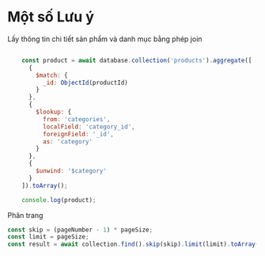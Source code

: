 # Một số Lưu ý

Lấy thông tin chi tiết sản phẩm và danh mục bằng phép join

```js

    const product = await database.collection('products').aggregate([
      {
        $match: {
          _id: ObjectId(productId)
        }
      },
      {
        $lookup: {
          from: 'categories',
          localField: 'category_id',
          foreignField: '_id',
          as: 'category'
        }
      },
      {
        $unwind: '$category'
      }
    ]).toArray();

    console.log(product);

```

Phân trang

```js
const skip = (pageNumber - 1) * pageSize;
const limit = pageSize;
const result = await collection.find().skip(skip).limit(limit).toArray();
```